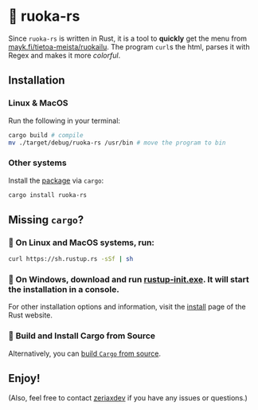 # 🦀 ruoka-rs

Since `ruoka-rs` is written in Rust, it is a tool to **quickly** get the menu from [mayk.fi/tietoa-meista/ruokailu](https://mayk.fi/tietoa-meista/ruokailu).
The program `curl`s the html, parses it with Regex and makes it more _colorful_.

## Installation

### **Linux** & **MacOS**

Run the following in your terminal:

```bash
cargo build # compile
mv ./target/debug/ruoka-rs /usr/bin # move the program to bin
```

### **Other systems**

Install the [package](https://crates.io/crates/ruoka-rs) via `cargo`:

```bash
cargo install ruoka-rs
```

## Missing `cargo`?

### 🦀 On **Linux** and **MacOS** systems, run:

```bash
curl https://sh.rustup.rs -sSf | sh
```

### 🦀 On **Windows**, download and run **[rustup-init.exe](https://win.rustup.rs)**. It will start the installation in a console.

For other installation options and information, visit the [install](https://www.rust-lang.org/tools/install) page of the Rust website.

### 🦀 **Build and Install Cargo from Source**

Alternatively, you can [build `Cargo` from source](https://github.com/rust-lang/cargo#compiling-from-source).

## **Enjoy!**

(Also, feel free to contact [zeriaxdev](https://github.com/zeriaxdev) if you have any issues or questions.)
